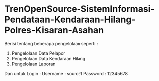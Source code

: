 # TrenOpenSource-SistemInformasi-Pendataan-Kendaraan-Hilang-Polres-Kisaran-Asahan
Berisi tentang beberapa pengelolaan seperti :
1. Pengelolaan Data Pelapor 
2. Pengelolaan Data Kendaraan Hilang 
3. Pengelolaan Laporan

Dan untuk Login :
Username : source1
Password : 12345678
